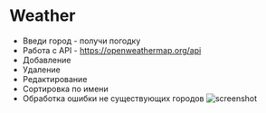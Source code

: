# Weather
* Введи город - получи погодку
* Работа с API - https://openweathermap.org/api
* Добавление
* Удаление
* Редактирование
* Сортировка по имени
* Обработка ошибки не существующих городов
![screenshot](public/weath.gif)
